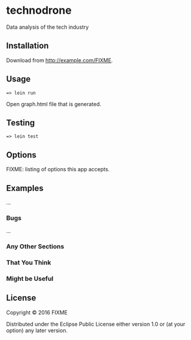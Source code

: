 # technodrone

Data analysis of the tech industry

## Installation

Download from http://example.com/FIXME.

## Usage

    => lein run

Open graph.html file that is generated.

## Testing

    => lein test

## Options

FIXME: listing of options this app accepts.

## Examples

...

### Bugs

...

### Any Other Sections
### That You Think
### Might be Useful

## License

Copyright © 2016 FIXME

Distributed under the Eclipse Public License either version 1.0 or (at
your option) any later version.
